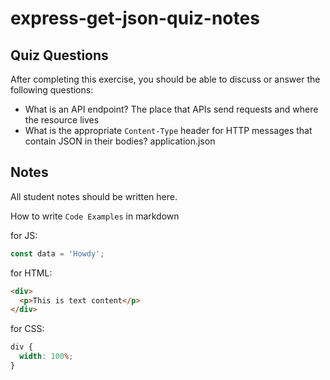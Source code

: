 # express-get-json-quiz-notes

## Quiz Questions

After completing this exercise, you should be able to discuss or answer the following questions:

- What is an API endpoint?
  The place that APIs send requests and where the resource lives
- What is the appropriate `Content-Type` header for HTTP messages that contain JSON in their bodies?
  application.json

## Notes

All student notes should be written here.

How to write `Code Examples` in markdown

for JS:

```javascript
const data = 'Howdy';
```

for HTML:

```html
<div>
  <p>This is text content</p>
</div>
```

for CSS:

```css
div {
  width: 100%;
}
```
